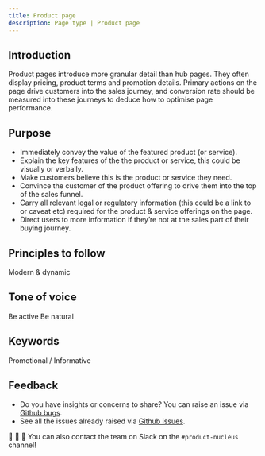 ```yaml
---
title: Product page
description: Page type | Product page
---
```


## Introduction

Product pages introduce more granular detail than hub pages. They often display pricing, product terms and promotion details. Primary actions on the page drive customers into the sales journey, and conversion rate should be measured into these journeys to deduce how to optimise page performance.

## Purpose

- Immediately convey the value of the featured product (or service).
- Explain the key features of the the product or service, this could be visually or verbally.
- Make customers believe this is the product or service they need.
- Convince the customer of the product offering to drive them into the top of the sales funnel.
- Carry all relevant legal or regulatory information (this could be a link to or caveat etc) required for the product & service offerings on the page.
- Direct users to more information if they’re not at the sales part of their buying journey.

## Principles to follow

Modern & dynamic

## Tone of voice

Be active Be natural

## Keywords

Promotional / Informative

## Feedback

* Do you have insights or concerns to share? You can raise an issue via [Github bugs](https://github.com/ConnectedHomes/nucleus/issues/new?assignees=&labels=Bug&template=a--bug-report.md&title=[bug]%20[page-type-product]).
* See all the issues already raised via [Github issues](https://github.com/connectedHomes/nucleus/issues?utf8=%E2%9C%93&q=is%3Aopen+is%3Aissue+label%3ABug+[page-type-product]).

💩 🎉 🦄 You can also contact the team on Slack on the `#product-nucleus` channel!
